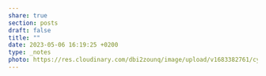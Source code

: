 ```yaml
---
share: true
section: posts
draft: false
title: ""
date: 2023-05-06 16:19:25 +0200
type: _notes
photo: https://res.cloudinary.com/dbi2zounq/image/upload/v1683382761/cya9la68ivi2iimpliw9.jpg
---
```



